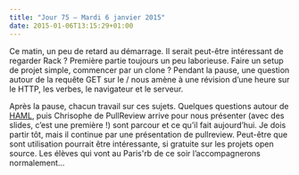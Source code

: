 ```yaml
---
title: "Jour 75 — Mardi 6 janvier 2015"
date: 2015-01-06T13:15:29+01:00
---
```


Ce matin, un peu de retard au démarrage. Il serait peut-être intéressant
de regarder Rack ? Première partie toujours un peu laborieuse. Faire un
setup de projet simple, commencer par un clone ? Pendant la pause, une
question autour de la requête GET sur le / nous amène à une révision
d’une heure sur le HTTP, les verbes, le navigateur et le serveur.

Après la pause, chacun travail sur ces sujets. Quelques questions autour
de [HAML](http://haml.info/), puis Chrisophe de PullReview arrive pour
nous présenter (avec des slides, c’est une première !) sont parcour et
ce qu’il fait aujourd’hui. Je dois partir tôt, mais il continue par une
présentation de pullreview. Peut-être que sont utilisation pourrait être
intéressante, si gratuite sur les projets open source. Les élèves qui
vont au Paris'rb de ce soir l’accompagnerons normalement…



